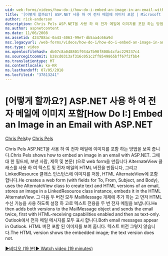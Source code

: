 ```yaml
---
uid: web-forms/videos/how-do-i/how-do-i-embed-an-image-in-an-email-with-aspnet
title: '[어떻게 할까요?] ASP.NET 사용 하 여 전자 메일에 이미지 포함 | Microsoft Docs'
author: rick-anderson
description: Chris Pels ASP.NET을 사용 하 여 전자 메일에 이미지를 포함 하는 방법을 보여 줍니다. 그 (에 대 한 필드에, 보낸 사람, 제목 및 본문)으로 web form을 만듭니다, 그리고 AlternateView를 사용 하는 중...
ms.author: aspnetcontent
ms.date: 11/06/2008
ms.assetid: 424788ac-0a43-4063-99e7-db5aa4c66a9d
msc.legacyurl: /web-forms/videos/how-do-i/how-do-i-embed-an-image-in-an-email-with-aspnet
msc.type: video
ms.openlocfilehash: db07c8a048801f934a7b90f808b4cfac229237c4
ms.sourcegitcommit: b28cd0313af316c051c2ff8549865bff67f2fbb4
ms.translationtype: MT
ms.contentlocale: ko-KR
ms.lasthandoff: 07/05/2018
ms.locfileid: "37813241"
---
```

<a name="how-do-i-embed-an-image-in-an-email-with-aspnet"></a><span data-ttu-id="a2c83-104">[어떻게 할까요?] ASP.NET 사용 하 여 전자 메일에 이미지 포함</span><span class="sxs-lookup"><span data-stu-id="a2c83-104">[How Do I:] Embed an Image in an Email with ASP.NET</span></span>
====================
<span data-ttu-id="a2c83-105">[Chris Pels](https://twitter.com/chrispels)</span><span class="sxs-lookup"><span data-stu-id="a2c83-105">by [Chris Pels](https://twitter.com/chrispels)</span></span>

<span data-ttu-id="a2c83-106">Chris Pels ASP.NET을 사용 하 여 전자 메일에 이미지를 포함 하는 방법을 보여 줍니다.</span><span class="sxs-lookup"><span data-stu-id="a2c83-106">Chris Pels shows how to embed an image in an email with ASP.NET.</span></span> <span data-ttu-id="a2c83-107">그에 대 한 필드에, 보낸 사람, 제목 및 본문) (으로 web form을 만듭니다 AlternateView 클래스를 사용 하 여 텍스트 및 전자 메일의 HTML 버전을 만듭니다, 그리고 LinkedResource 클래스 인스턴스에 이미지를 저장, HTML AlternateView에 포함 합니다.</span><span class="sxs-lookup"><span data-stu-id="a2c83-107">He creates a web form (with fields for To, From, Subject, and Body), uses the AlternateView class to create text and HTML versions of an email, stores an image in a LinkedResource class instance, embeds it in the HTML AlternateView.</span></span> <span data-ttu-id="a2c83-108">그 다음 두 버전 모두 MailMessage 개체에 추가 하는 고 먼저 HTML 수신 기능을 사용 하도록 설정 하 고로 텍스트 전용을 두 번 전자 메일을 보냅니다.</span><span class="sxs-lookup"><span data-stu-id="a2c83-108">He then adds both versions to the MailMessage object and sends the email twice, first with HTML-receiving capabilities enabled and then as text-only.</span></span> <span data-ttu-id="a2c83-109">Outlook에서 전자 메일 메시지를 모두 표시 합니다.</span><span class="sxs-lookup"><span data-stu-id="a2c83-109">Both email messages appear in Outlook.</span></span> <span data-ttu-id="a2c83-110">HTML 버전 포함 된 이미지를 보여 줍니다. 텍스트 버전 그렇지 않습니다.</span><span class="sxs-lookup"><span data-stu-id="a2c83-110">The HTML version shows the embedded image; the text version does not.</span></span>

[<span data-ttu-id="a2c83-111">&#9654;비디오 (19 분)</span><span class="sxs-lookup"><span data-stu-id="a2c83-111">&#9654; Watch video (19 minutes)</span></span>](https://channel9.msdn.com/Blogs/ASP-NET-Site-Videos/how-do-i-embed-an-image-in-an-email-with-aspnet)
